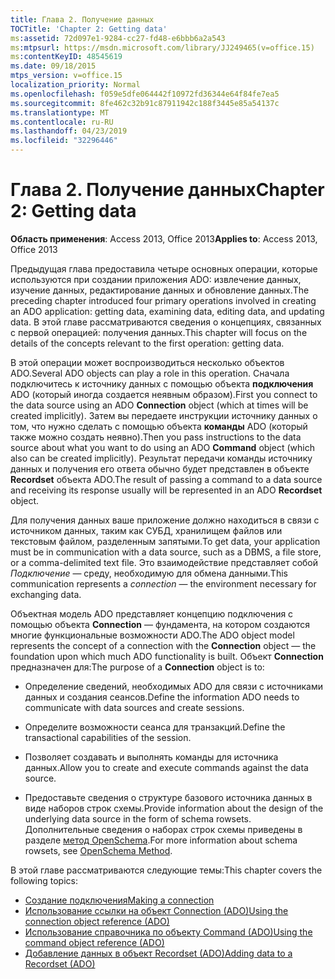 ```yaml
---
title: Глава 2. Получение данных
TOCTitle: 'Chapter 2: Getting data'
ms:assetid: 72d097e1-9284-cc27-fd48-e6bbb6a2a543
ms:mtpsurl: https://msdn.microsoft.com/library/JJ249465(v=office.15)
ms:contentKeyID: 48545619
ms.date: 09/18/2015
mtps_version: v=office.15
localization_priority: Normal
ms.openlocfilehash: f059e5dfe064442f10972fd36344e64f84fe7ea5
ms.sourcegitcommit: 8fe462c32b91c87911942c188f3445e85a54137c
ms.translationtype: MT
ms.contentlocale: ru-RU
ms.lasthandoff: 04/23/2019
ms.locfileid: "32296446"
---
```

# <a name="chapter-2-getting-data"></a><span data-ttu-id="a8743-102">Глава 2. Получение данных</span><span class="sxs-lookup"><span data-stu-id="a8743-102">Chapter 2: Getting data</span></span>

<span data-ttu-id="a8743-103">**Область применения**: Access 2013, Office 2013</span><span class="sxs-lookup"><span data-stu-id="a8743-103">**Applies to**: Access 2013, Office 2013</span></span>

<span data-ttu-id="a8743-104">Предыдущая глава предоставила четыре основных операции, которые используются при создании приложения ADO: извлечение данных, изучение данных, редактирование данных и обновление данных.</span><span class="sxs-lookup"><span data-stu-id="a8743-104">The preceding chapter introduced four primary operations involved in creating an ADO application: getting data, examining data, editing data, and updating data.</span></span> <span data-ttu-id="a8743-105">В этой главе рассматриваются сведения о концепциях, связанных с первой операцией: получения данных.</span><span class="sxs-lookup"><span data-stu-id="a8743-105">This chapter will focus on the details of the concepts relevant to the first operation: getting data.</span></span>

<span data-ttu-id="a8743-106">В этой операции может воспроизводиться несколько объектов ADO.</span><span class="sxs-lookup"><span data-stu-id="a8743-106">Several ADO objects can play a role in this operation.</span></span> <span data-ttu-id="a8743-107">Сначала подключитесь к источнику данных с помощью объекта **подключения** ADO (который иногда создается неявным образом).</span><span class="sxs-lookup"><span data-stu-id="a8743-107">First you connect to the data source using an ADO **Connection** object (which at times will be created implicitly).</span></span> <span data-ttu-id="a8743-108">Затем вы передаете инструкции источнику данных о том, что нужно сделать с помощью объекта **команды** ADO (который также можно создать неявно).</span><span class="sxs-lookup"><span data-stu-id="a8743-108">Then you pass instructions to the data source about what you want to do using an ADO **Command** object (which also can be created implicitly).</span></span> <span data-ttu-id="a8743-109">Результат передачи команды источнику данных и получения его ответа обычно будет представлен в объекте **Recordset** объекта ADO.</span><span class="sxs-lookup"><span data-stu-id="a8743-109">The result of passing a command to a data source and receiving its response usually will be represented in an ADO **Recordset** object.</span></span>

<span data-ttu-id="a8743-110">Для получения данных ваше приложение должно находиться в связи с источником данных, таким как СУБД, хранилищем файлов или текстовым файлом, разделенным запятыми.</span><span class="sxs-lookup"><span data-stu-id="a8743-110">To get data, your application must be in communication with a data source, such as a DBMS, a file store, or a comma-delimited text file.</span></span> <span data-ttu-id="a8743-111">Это взаимодействие представляет собой *Подключение* — среду, необходимую для обмена данными.</span><span class="sxs-lookup"><span data-stu-id="a8743-111">This communication represents a *connection* — the environment necessary for exchanging data.</span></span>

<span data-ttu-id="a8743-112">Объектная модель ADO представляет концепцию подключения с помощью объекта **Connection** — фундамента, на котором создаются многие функциональные возможности ADO.</span><span class="sxs-lookup"><span data-stu-id="a8743-112">The ADO object model represents the concept of a connection with the **Connection** object — the foundation upon which much ADO functionality is built.</span></span> <span data-ttu-id="a8743-113">Объект **Connection** предназначен для:</span><span class="sxs-lookup"><span data-stu-id="a8743-113">The purpose of a **Connection** object is to:</span></span>

- <span data-ttu-id="a8743-114">Определение сведений, необходимых ADO для связи с источниками данных и создания сеансов.</span><span class="sxs-lookup"><span data-stu-id="a8743-114">Define the information ADO needs to communicate with data sources and create sessions.</span></span>

- <span data-ttu-id="a8743-115">Определите возможности сеанса для транзакций.</span><span class="sxs-lookup"><span data-stu-id="a8743-115">Define the transactional capabilities of the session.</span></span>

- <span data-ttu-id="a8743-116">Позволяет создавать и выполнять команды для источника данных.</span><span class="sxs-lookup"><span data-stu-id="a8743-116">Allow you to create and execute commands against the data source.</span></span>

- <span data-ttu-id="a8743-117">Предоставьте сведения о структуре базового источника данных в виде наборов строк схемы.</span><span class="sxs-lookup"><span data-stu-id="a8743-117">Provide information about the design of the underlying data source in the form of schema rowsets.</span></span> <span data-ttu-id="a8743-118">Дополнительные сведения о наборах строк схемы приведены в разделе [метод OpenSchema](openschema-method-ado.md).</span><span class="sxs-lookup"><span data-stu-id="a8743-118">For more information about schema rowsets, see [OpenSchema Method](openschema-method-ado.md).</span></span>

<span data-ttu-id="a8743-119">В этой главе рассматриваются следующие темы:</span><span class="sxs-lookup"><span data-stu-id="a8743-119">This chapter covers the following topics:</span></span>

- [<span data-ttu-id="a8743-120">Создание подключения</span><span class="sxs-lookup"><span data-stu-id="a8743-120">Making a connection</span></span>](making-a-connection.md)
- [<span data-ttu-id="a8743-121">Использование ссылки на объект Connection (ADO)</span><span class="sxs-lookup"><span data-stu-id="a8743-121">Using the connection object reference (ADO)</span></span>](using-the-connection-object-access.md)
- [<span data-ttu-id="a8743-122">Использование справочника по объекту Command (ADO)</span><span class="sxs-lookup"><span data-stu-id="a8743-122">Using the command object reference (ADO)</span></span>](using-the-command-object-access.md)
- [<span data-ttu-id="a8743-123">Добавление данных в объект Recordset (ADO)</span><span class="sxs-lookup"><span data-stu-id="a8743-123">Adding data to a Recordset (ADO)</span></span>](adding-data-to-a-recordset.md)

